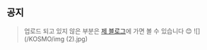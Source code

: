 ## 공지
>  업로드 되고 있지 않은 부분은
[제 블로그](https://praybe.tistory.com/category/%EA%B8%B0%EC%88%A0%EB%A9%B4%EC%A0%91%EC%A4%80%EB%B9%84)에 가면 볼 수 있습니다 😊 
![](/KOSMO/img (2).jpg)

<br/><br/><br/><br/><br/>
